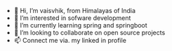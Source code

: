 - 👋 Hi, I’m vaisvhik, from Himalayas of India 
- 👀 I’m interested in sofware development 
- 🌱 I’m currently learning spring and springboot
- 💞️ I’m looking to collaborate on open source projects
- 📫 Connect me via. my linked in profile 


<!---
vaishvik12/vaishvik12 is a ✨ special ✨ repository because its `README.md` (this file) appears on your GitHub profile.
You can click the Preview link to take a look at your changes.
--->
